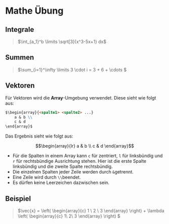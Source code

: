 # Mathe Übung

## Integrale
>$\int_{a_1}^b \limits  \sqrt[3]{x^3-5x+1} dx$


## Summen
>$\sum_{i=1}^\infty \limits 3 \cdot i = 3 + 6 + \cdots $

## Vektoren
Für Vektoren wird die **Array**-Umgebung verwendet. Diese sieht wie folgt aus:

```Markdown
$\begin{array}{<spalte1> <spalte2> ...}
    a & b \\
    c & d 
\end{array}$
```
Das Ergebnis sieht wie folgt aus:

$$\begin{array}{lr}
    a & b \\
    c & d 
\end{array}$$

- Für die Spalten in einem Array kann `c` für zentriert, `l` für linksbündig und `r` für rechtsbündige Ausrichtung stehen. Hier ist die erste Spalte linksbündig und die zweite Spalte rechtsbündig.
- Die einzelnen Spalten jeder Zeile werden durch `&`getrennt.
- Eine Zeile wird durch `\\`beendet.
- Es dürfen keine Leerzeichen dazwischen sein.

## Beispiel


>$\vec{x} =  \left( 
    \begin{array}{c}
    1 \\
    2 \\
    3 
    \end{array}
    \right) + \lambda
    \left( 
    \begin{array}{c}
    1\\
    2\\
    3 
    \end{array}
    \right) 
    $

